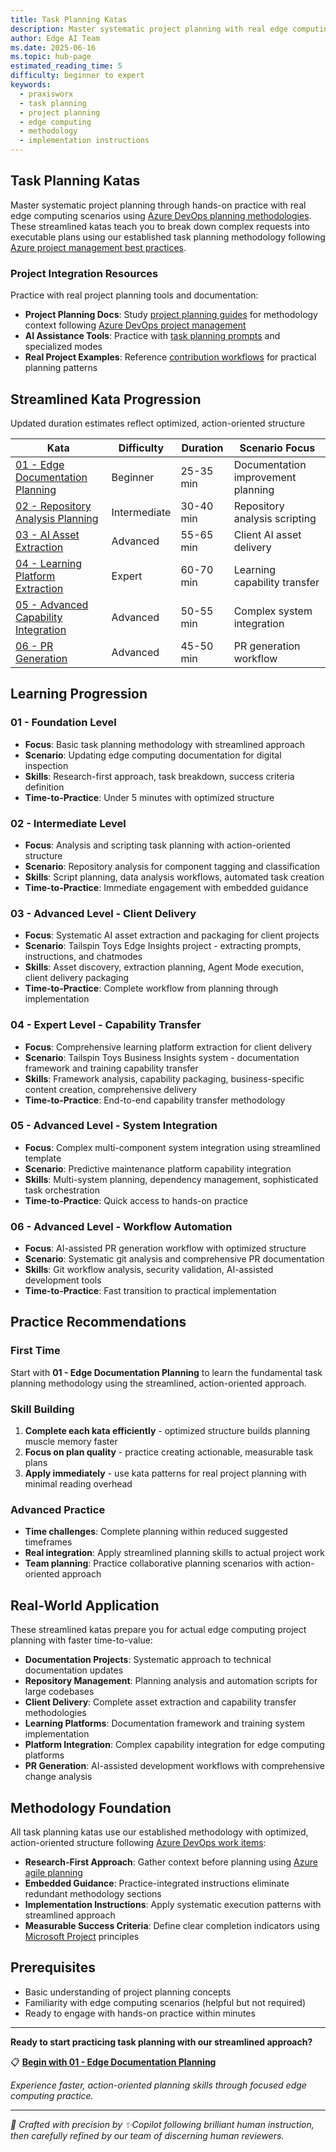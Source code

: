 ```yaml
---
title: Task Planning Katas
description: Master systematic project planning with real edge computing scenarios using streamlined progression system
author: Edge AI Team
ms.date: 2025-06-16
ms.topic: hub-page
estimated_reading_time: 5
difficulty: beginner to expert
keywords:
  - praxisworx
  - task planning
  - project planning
  - edge computing
  - methodology
  - implementation instructions
---
```


## Task Planning Katas

Master systematic project planning through hands-on practice with real edge computing scenarios using [Azure DevOps planning methodologies][azure-devops-planning]. These streamlined katas teach you to break down complex requests into executable plans using our established task planning methodology following [Azure project management best practices][azure-project-management].

### Project Integration Resources

Practice with real project planning tools and documentation:

- **Project Planning Docs**: Study [project planning guides][project-planning-guides] for methodology context following [Azure DevOps project management][azure-devops-project-management]
- **AI Assistance Tools**: Practice with [task planning prompts][task-planning-prompts] and specialized modes
- **Real Project Examples**: Reference [contribution workflows][contribution-workflows] for practical planning patterns

## Streamlined Kata Progression

Updated duration estimates reflect optimized, action-oriented structure

| Kata                                                                    | Difficulty   | Duration  | Scenario Focus                     |
|-------------------------------------------------------------------------|--------------|-----------|------------------------------------|
| [01 - Edge Documentation Planning][edge-doc-planning]                   | Beginner     | 25-35 min | Documentation improvement planning |
| [02 - Repository Analysis Planning][repo-analysis-planning]             | Intermediate | 30-40 min | Repository analysis scripting      |
| [03 - AI Asset Extraction][ai-asset-extraction]                         | Advanced     | 55-65 min | Client AI asset delivery           |
| [04 - Learning Platform Extraction][learning-platform-extraction]       | Expert       | 60-70 min | Learning capability transfer       |
| [05 - Advanced Capability Integration][advanced-capability-integration] | Advanced     | 50-55 min | Complex system integration         |
| [06 - PR Generation][pr-generation]                                     | Advanced     | 45-50 min | PR generation workflow             |

## Learning Progression

### 01 - Foundation Level

- **Focus**: Basic task planning methodology with streamlined approach
- **Scenario**: Updating edge computing documentation for digital inspection
- **Skills**: Research-first approach, task breakdown, success criteria definition
- **Time-to-Practice**: Under 5 minutes with optimized structure

### 02 - Intermediate Level

- **Focus**: Analysis and scripting task planning with action-oriented structure
- **Scenario**: Repository analysis for component tagging and classification
- **Skills**: Script planning, data analysis workflows, automated task creation
- **Time-to-Practice**: Immediate engagement with embedded guidance

### 03 - Advanced Level - Client Delivery

- **Focus**: Systematic AI asset extraction and packaging for client projects
- **Scenario**: Tailspin Toys Edge Insights project - extracting prompts, instructions, and chatmodes
- **Skills**: Asset discovery, extraction planning, Agent Mode execution, client delivery packaging
- **Time-to-Practice**: Complete workflow from planning through implementation

### 04 - Expert Level - Capability Transfer

- **Focus**: Comprehensive learning platform extraction for client delivery
- **Scenario**: Tailspin Toys Business Insights system - documentation framework and training capability transfer
- **Skills**: Framework analysis, capability packaging, business-specific content creation, comprehensive delivery
- **Time-to-Practice**: End-to-end capability transfer methodology

### 05 - Advanced Level - System Integration

- **Focus**: Complex multi-component system integration using streamlined template
- **Scenario**: Predictive maintenance platform capability integration
- **Skills**: Multi-system planning, dependency management, sophisticated task orchestration
- **Time-to-Practice**: Quick access to hands-on practice

### 06 - Advanced Level - Workflow Automation

- **Focus**: AI-assisted PR generation workflow with optimized structure
- **Scenario**: Systematic git analysis and comprehensive PR documentation
- **Skills**: Git workflow analysis, security validation, AI-assisted development tools
- **Time-to-Practice**: Fast transition to practical implementation

## Practice Recommendations

### First Time

Start with **01 - Edge Documentation Planning** to learn the fundamental task planning methodology using the streamlined, action-oriented approach.

### Skill Building

1. **Complete each kata efficiently** - optimized structure builds planning muscle memory faster
2. **Focus on plan quality** - practice creating actionable, measurable task plans
3. **Apply immediately** - use kata patterns for real project planning with minimal reading overhead

### Advanced Practice

- **Time challenges**: Complete planning within reduced suggested timeframes
- **Real integration**: Apply streamlined planning skills to actual project work
- **Team planning**: Practice collaborative planning scenarios with action-oriented approach

## Real-World Application

These streamlined katas prepare you for actual edge computing project planning with faster time-to-value:

- **Documentation Projects**: Systematic approach to technical documentation updates
- **Repository Management**: Planning analysis and automation scripts for large codebases
- **Client Delivery**: Complete asset extraction and capability transfer methodologies
- **Learning Platforms**: Documentation framework and training system implementation
- **Platform Integration**: Complex capability integration for edge computing platforms
- **PR Generation**: AI-assisted development workflows with comprehensive change analysis

## Methodology Foundation

All task planning katas use our established methodology with optimized, action-oriented structure following [Azure DevOps work items][azure-devops-work-items]:

- **Research-First Approach**: Gather context before planning using [Azure agile planning][azure-agile-planning]
- **Embedded Guidance**: Practice-integrated instructions eliminate redundant methodology sections
- **Implementation Instructions**: Apply systematic execution patterns with streamlined approach
- **Measurable Success Criteria**: Define clear completion indicators using [Microsoft Project][microsoft-project] principles

## Prerequisites

- Basic understanding of project planning concepts
- Familiarity with edge computing scenarios (helpful but not required)
- Ready to engage with hands-on practice within minutes

---

**Ready to start practicing task planning with our streamlined approach?**

📋 **[Begin with 01 - Edge Documentation Planning][edge-doc-planning]**

*Experience faster, action-oriented planning skills through focused edge computing practice.*

---

<!-- markdownlint-disable MD036 -->
*🤖 Crafted with precision by ✨Copilot following brilliant human instruction,
then carefully refined by our team of discerning human reviewers.*
<!-- markdownlint-enable MD036 -->

<!-- Reference Links -->
<!-- Internal Project Links -->
[project-planning-guides]: /docs/project-planning/README
[task-planning-prompts]: /.github/chatmodes/task-planner.chatmode
[contribution-workflows]: /CONTRIBUTING
[edge-doc-planning]: /praxisworx/katas/task-planning/01-edge-documentation-planning
[repo-analysis-planning]: /praxisworx/katas/task-planning/02-repository-analysis-planning
[ai-asset-extraction]: /praxisworx/katas/task-planning/03-ai-asset-extraction
[learning-platform-extraction]: /praxisworx/katas/task-planning/04-learning-platform-extraction
[advanced-capability-integration]: /praxisworx/katas/task-planning/05-advanced-capability-integration
[pr-generation]: /praxisworx/katas/task-planning/06-pr-generation

<!-- Microsoft Documentation -->
[azure-devops-project-management]: https://learn.microsoft.com/en-us/azure/devops/boards/
[azure-devops-planning]: https://learn.microsoft.com/en-us/azure/devops/boards/plans/
[azure-project-management]: https://learn.microsoft.com/en-us/azure/cloud-adoption-framework/manage/
[azure-devops-work-items]: https://learn.microsoft.com/en-us/azure/devops/boards/work-items/
[azure-agile-planning]: https://learn.microsoft.com/en-us/azure/devops/boards/plans/portfolio-management
[microsoft-project]: https://learn.microsoft.com/en-us/project/
